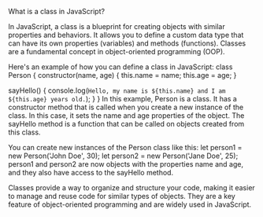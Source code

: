What is a class in JavaScript?

In JavaScript, a class is a blueprint for creating objects with similar properties and behaviors. It allows you to define a custom data type that can have its own properties (variables) and methods (functions). Classes are a fundamental concept in object-oriented programming (OOP).

Here's an example of how you can define a class in JavaScript:
class Person {
  constructor(name, age) {
    this.name = name;
    this.age = age;
  }

  sayHello() {
    console.log(`Hello, my name is ${this.name} and I am ${this.age} years old.`);
  }
}
In this example, Person is a class. It has a constructor method that is called when you create a new instance of the class. In this case, it sets the name and age properties of the object. The sayHello method is a function that can be called on objects created from this class.

You can create new instances of the Person class like this:
let person1 = new Person('John Doe', 30);
let person2 = new Person('Jane Doe', 25);
person1 and person2 are now objects with the properties name and age, and they also have access to the sayHello method.

Classes provide a way to organize and structure your code, making it easier to manage and reuse code for similar types of objects. They are a key feature of object-oriented programming and are widely used in JavaScript.
